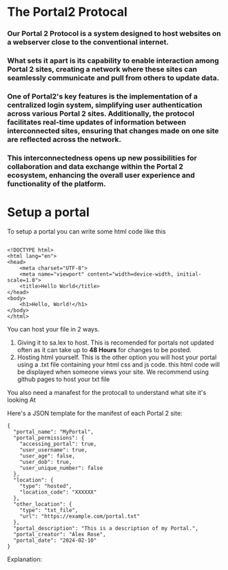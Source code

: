 # The Portal2 Protocal
### Our Portal 2 Protocol is a system designed to host websites on a webserver close to the conventional internet. 
### What sets it apart is its capability to enable interaction among Portal 2 sites, creating a network where these sites can seamlessly communicate and pull from others to update data. 
### One of Portal2's key features is the implementation of a centralized login system, simplifying user authentication across various Portal 2 sites. Additionally, the protocol facilitates real-time updates of information between interconnected sites, ensuring that changes made on one site are reflected across the network. 
### This interconnectedness opens up new possibilities for collaboration and data exchange within the Portal 2 ecosystem, enhancing the overall user experience and functionality of the platform.


# Setup a portal

To setup a portal you can write some html code like this
```

<!DOCTYPE html>
<html lang="en">
<head>
    <meta charset="UTF-8">
    <meta name="viewport" content="width=device-width, initial-scale=1.0">
    <title>Hello World</title>
</head>
<body>
    <h1>Hello, World!</h1>
</body>
</html>
```
You can host your file in 2 ways.

1. Giving it to sa.lex to host. This is recomended for portals not updated often as it can take up to **48 Hours** for changes to be posted.
2. Hosting html yourself. This is the other option you will host your portal using a .txt file containing your html css and js code. this html code will be displayed when someone views your site. We recommend using github pages to host your txt file

You also need a manafest for the protocall to understand what site it's looking At

Here's a JSON template for the manifest of each Portal 2 site:

```
{
  "portal_name": "MyPortal",
  "portal_permissions": {
    "accessing_portal": true,
    "user_username": true,
    "user_age": false,
    "user_dob": true,
    "user_unique_number": false
  },
  "location": {
    "type": "hosted",
    "location_code": "XXXXXX"
  },
  "other_location": {
    "type": "txt_file",
    "url": "https://example.com/portal.txt"
  },
  "portal_description": "This is a description of my Portal.",
  "portal_creator": "Alex Rose",
  "portal_date": "2024-02-10"
}
```
Explanation:
